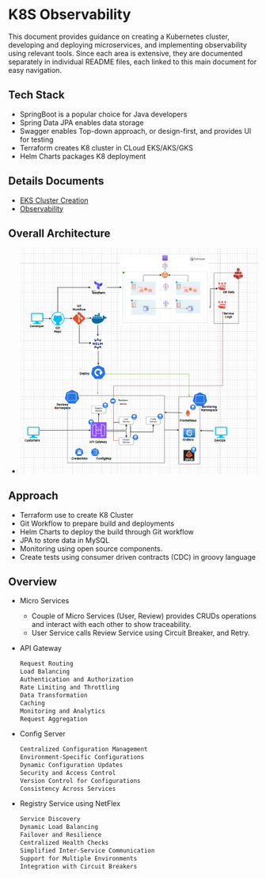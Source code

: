 # K8S Observability

This document provides guidance on creating a Kubernetes cluster, developing and deploying microservices, and implementing observability using relevant tools. Since each area is extensive, they are documented separately in individual README files, each linked to this main document for easy navigation.

## Tech Stack

 - SpringBoot is a popular choice for Java developers
 - Spring Data JPA enables data storage
 - Swagger enables Top-down approach, or design-first, and provides UI for testing
 - Terraform creates K8 cluster in CLoud EKS/AKS/GKS
 - Helm Charts packages K8 deployment
  
 ## Details Documents

 - [EKS Cluster Creation](./EKS_CREATTION.md)
 - [Observability](./OBSERVABILITY.md)

 ## Overall Architecture

  -  <img src="images/K8-Obervability-Architecture.png"/>

  ## Approach

  - Terraform use to create K8 Cluster
  - Git Workflow to prepare build and deployments
  - Helm Charts to deploy the build through Git workflow
  - JPA to store data in MySQL
  - Monitoring using open source components.
  - Create tests using consumer driven contracts (CDC) in groovy language

  ## Overview

  * Micro Services
      
      - Couple of Micro Services (User, Review) provides CRUDs operations and interact with each other to show traceability.
      - User Service calls Review Service using Circuit Breaker, and Retry.

  * API Gateway

        Request Routing
        Load Balancing
        Authentication and Authorization
        Rate Limiting and Throttling
        Data Transformation
        Caching
        Monitoring and Analytics
        Request Aggregation

  * Config Server

        Centralized Configuration Management
        Environment-Specific Configurations
        Dynamic Configuration Updates
        Security and Access Control
        Version Control for Configurations
        Consistency Across Services

  - Registry Service using NetFlex

        Service Discovery
        Dynamic Load Balancing
        Failover and Resilience
        Centralized Health Checks
        Simplified Inter-Service Communication
        Support for Multiple Environments
        Integration with Circuit Breakers
 

